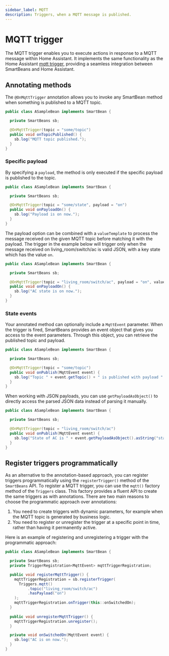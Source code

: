 ```yaml
---
sidebar_label: MQTT
description: Triggers, when a MQTT message is published.
---
```


# MQTT trigger

The MQTT trigger enables you to execute actions in response to a MQTT message within Home Assistant. It implements the 
same functionality as the Home Assistant [mqtt trigger](https://www.home-assistant.io/docs/automation/trigger/#mqtt-trigger),
providing a seamless integration between SmartBeans and Home Assistant.

## Annotating methods

The `@OnMqttTrigger` annotation allows you to invoke any SmartBean method when something is published to a MQTT topic.

````java
public class ASampleBean implements SmartBean {

  private SmartBeans sb;

  @OnMqttTrigger(topic = "some/topic")
  public void onTopicPublished() {
    sb.log("MQTT topic published.");
  }
}
````

### Specific payload

By specifying a `payload`, the method is only executed if the specific payload is published to the topic.

````java
public class ASampleBean implements SmartBean {

  private SmartBeans sb;

  @OnMqttTrigger(topic = "some/state", payload = "on")
  public void onPayloadOn() {
    sb.log("Payload is on now.");
  }
}
````

The payload option can be combined with a `valueTemplate` to process the message received on the given MQTT topic before
matching it with the payload. The trigger in the example below will trigger only when the message received on 
living_room/switch/ac is valid JSON, with a key state which has the value `on`.

````java
public class ASampleBean implements SmartBean {

  private SmartBeans sb;

  @OnMqttTrigger(topic = "living_room/switch/ac", payload = "on", valueTemplate = "{{ value_json.state }}")
  public void onPayloadOn() {
    sb.log("AC state is on now.");
  }
}
````

### State events

Your annotated method can optionally include a `MqttEvent` parameter. When the trigger is fired, SmartBeans provides an
event object that gives you access to the event parameters. Through this object, you can retrieve the published topic and
payload.

````java
public class ASampleBean implements SmartBean {

  private SmartBeans sb;

  @OnMqttTrigger(topic = "some/topic")
  public void onPublish(MqttEvent event) {
    sb.log("Topic " + event.getTopic() + " is published with payload " + event.getPayload() + ".");
  }
}
````

When working with JSON payloads, you can use `getPayloadAsObject()` to directly access the parsed JSON data instead of
parsing it manually.

````java
public class ASampleBean implements SmartBean {

  private SmartBeans sb;

  @OnMqttTrigger(topic = "living_room/switch/ac")
  public void onPublish(MqttEvent event) {
    sb.log("State of AC is " + event.getPayloadAsObject().asString("state") + ".");
  }
}
````

## Register triggers programmatically

As an alternative to the annotation-based approach, you can register triggers programmatically using the 
`registerTrigger()` method of the `SmartBeans` API. To register a MQTT trigger, you can use the `mqtt()` 
factory method of the `Triggers` class. This factory provides a fluent API to create the same triggers as with 
annotations. There are two main reasons to choose the programmatic approach over annotations:
1. You need to create triggers with dynamic parameters, for example when the MQTT topic is generated by business logic.
2. You need to register or unregister the trigger at a specific point in time, rather than having it permanently active.

Here is an example of registering and unregistering a trigger with the programmatic approach:

````java
public class ASampleBean implements SmartBean {

  private SmartBeans sb;
  private TriggerRegistration<MqttEvent> mqttTriggerRegistration;

  public void registerMqttTrigger() {
    mqttTriggerRegistration = sb.registerTrigger(
      Triggers.mqtt()
          .topic("living_room/switch/ac")
          .hasPayload("on")
    );
    mqttTriggerRegistration.onTrigger(this::onSwitchedOn);
  }
  
  public void unregisterMqttTrigger() {
    mqttTriggerRegistration.unregister();
  }

  private void onSwitchedOn(MqttEvent event) {
    sb.log("AC is on now.");
  }
}
````

